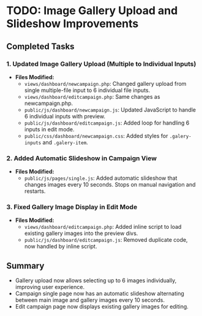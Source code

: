 # TODO: Image Gallery Upload and Slideshow Improvements

## Completed Tasks

### 1. Updated Image Gallery Upload (Multiple to Individual Inputs)
- **Files Modified:**
  - `views/dashboard/newcampaign.php`: Changed gallery upload from single multiple-file input to 6 individual file inputs.
  - `views/dashboard/editcampaign.php`: Same changes as newcampaign.php.
  - `public/js/dashboard/newcampaign.js`: Updated JavaScript to handle 6 individual inputs with preview.
  - `public/js/dashboard/editcampaign.js`: Added loop for handling 6 inputs in edit mode.
  - `public/css/dashboard/newcampaign.css`: Added styles for `.galery-inputs` and `.galery-item`.

### 2. Added Automatic Slideshow in Campaign View
- **Files Modified:**
  - `public/js/pages/single.js`: Added automatic slideshow that changes images every 10 seconds. Stops on manual navigation and restarts.

### 3. Fixed Gallery Image Display in Edit Mode
- **Files Modified:**
  - `views/dashboard/editcampaign.php`: Added inline script to load existing gallery images into the preview divs.
  - `public/js/dashboard/editcampaign.js`: Removed duplicate code, now handled by inline script.

## Summary
- Gallery upload now allows selecting up to 6 images individually, improving user experience.
- Campaign single page now has an automatic slideshow alternating between main image and gallery images every 10 seconds.
- Edit campaign page now displays existing gallery images for editing.
